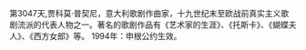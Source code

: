 第3047天,贾科莫·普契尼，意大利歌剧作曲家，十九世纪末至欧战前真实主义歌剧流派的代表人物之一。著名的歌剧作品有《艺术家的生涯》、《托斯卡》、《蝴蝶夫人》、《西方女郎》等。
1994年：申根公约生效。